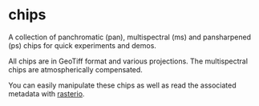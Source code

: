 # chips

A collection of panchromatic (pan), multispectral (ms) and pansharpened (ps) chips for quick experiments and demos.

All chips are in GeoTiff format and various projections. The multispectral chips are atmospherically compensated.

You can easily manipulate these chips as well as read the associated metadata with [rasterio](https://github.com/mapbox/rasterio).
